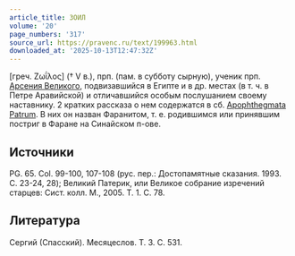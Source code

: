 ```yaml
---
article_title: ЗОИЛ
volume: '20'
page_numbers: '317'
source_url: https://pravenc.ru/text/199963.html
downloaded_at: '2025-10-13T12:47:32Z'
---
```


[греч. Ζωΐλος] († V в.), прп. (пам. в субботу сырную), ученик прп. [Арсения Великого](<https://pravenc.ru/text/Арсения Великого.html>), подвизавшийся в Египте и в др. местах (в т. ч. в Петре Аравийской) и отличавшийся особым послушанием своему наставнику. 2 кратких рассказа о нем содержатся в сб. [Apophthegmata Patrum](<https://pravenc.ru/text/Apophthegmata Patrum.html>). В них он назван Фаранитом, т. е. родившимся или принявшим постриг в Фаране на Синайском п-ове.

## Источники

PG. 65. Col. 99-100, 107-108 (рус. пер.: Достопамятные сказания. 1993. С. 23-24, 28); Великий Патерик, или Великое собрание изречений старцев: Сист. колл. М., 2005. Т. 1. С. 78.

## Литература

Сергий (Спасский). Месяцеслов. Т. 3. С. 531.
